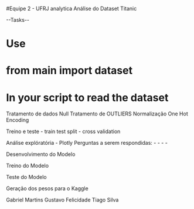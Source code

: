 #Equipe 2 - UFRJ analytica 
Análise do Dataset Titanic

--Tasks--

# Use
# from main import dataset
# In your script to read the dataset

Tratamento de dados Null
Tratamento de OUTLIERS
Normalização One Hot Encoding

Treino e teste
    - train test split
    - cross validation



Análise explóratória - Plotly
Perguntas a serem respondidas:
    -
    -
    -
    -

Desenvolvimento do Modelo

Treino do Modelo


Teste do Modelo


Geração dos pesos para o Kaggle



Gabriel Martins
Gustavo Felicidade
Tiago Silva

